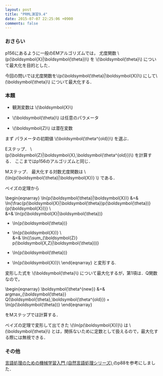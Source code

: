 ```yaml
---
layout: post
title: "PRML演習9.4"
date: 2015-07-07 22:25:06 +0900
comments: false
---
```


### おさらい
p156にあるように一般のEMアルゴリズムでは，
尤度関数 \\(p(\boldsymbol{X}|\boldsymbol{\theta})\\) を
\\(\boldsymbol{\theta}\\)
について最大化を目的とした．

今回の問いでは尤度関数を\\(p(\boldsymbol{\theta}|\boldsymbol{X})\\) にして\\(\boldsymbol{\theta}\\) について最大化する．

### 本題
- 観測変数は
\\(\boldsymbol{X}\\)

- \\(\boldsymbol{\theta}\\) は任意のパラメータ

- \\(\boldsymbol{Z}\\)
は潜在変数

まず
パラメータの初期値
\\(\boldsymbol{\theta^{old}}\\)
を選ぶ．

Eステップ．
\\(p(\boldsymbol{Z}|\boldsymbol{X},\boldsymbol{\theta^{old}})\\)
を計算する．
ここまではp156のアルゴリズムと同じ．

Mステップ．
最大化する対数尤度関数は
\\(\ln{p(\boldsymbol{\theta}|\boldsymbol{X})} \\)
である．

ベイズの定理から

\begin{eqnarray}
\ln{p(\boldsymbol{\theta}|\boldsymbol{X})}  &=&
\ln{\frac{p(\boldsymbol{X}|\boldsymbol{\theta})p(\boldsymbol{\theta})}{p(\boldsymbol{X})}}  \\\
&=& \ln{p(\boldsymbol{X}|\boldsymbol{\theta})}
+ \ln{p(\boldsymbol{\theta})}
- \ln{p(\boldsymbol{X})} \\\
&=& \ln{(\sum_{\boldsymbol{Z}} p(\boldsymbol{X,Z}|\boldsymbol{\theta}))}
+ \ln{p(\boldsymbol{\theta})}
- \ln{p(\boldsymbol{X})}\\
\end{eqnarray}
と変形する.

変形した式を
\\(\boldsymbol{\theta}\\)
について最大化するが，第1項は．Q関数なので，

\begin{eqnarray}
\boldsymbol{\theta^{new}} &=& argmax_{\boldsymbol{\theta}} Q(\boldsymbol{\theta},\boldsymbol{\theta^{old}}) + \ln{p(\boldsymbol{\theta})}
\end{eqnarray}

をMステップでは計算する．

ベイズの定理で変形して出てきた
\\(\ln{p(\boldsymbol{X})}\\)
は
\\(\boldsymbol{\theta}\\)
とは，関係ないために定数として扱えるので，最大化する際には無視できる．


### その他
[言語処理のための機械学習入門 (自然言語処理シリーズ)  ](http://amzn.to/1fki6cc)のp88を参考にしました．
